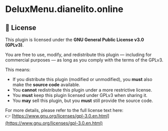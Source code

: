 # DeluxMenu.dianelito.online

## 📄 License

This plugin is licensed under the **GNU General Public License v3.0 (GPLv3)**.

You are free to use, modify, and redistribute this plugin — including for commercial purposes — as long as you comply with the terms of the GPLv3.

This means:

- If you distribute this plugin (modified or unmodified), you **must** also make the **source code** available.
- You **cannot** redistribute this plugin under a more restrictive license.
- You **must** keep this plugin licensed under GPLv3 when sharing it.
- You **may** sell this plugin, but you **must** still provide the source code.

For more details, please refer to the full license text here:  
👉 [https://www.gnu.org/licenses/gpl-3.0.en.html](https://www.gnu.org/licenses/gpl-3.0.en.html)